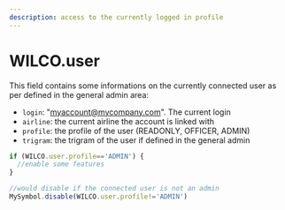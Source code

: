 ```yaml
---
description: access to the currently logged in profile
---
```


# WILCO.user

This field contains some informations on the currently connected user as per defined in the general admin area:

* `login`: "myaccount@mycompany.com". The current login
* `airline`: the current airline the account is linked with
* `profile`: the profile of the user \(READONLY, OFFICER, ADMIN\)
* `trigram`: the trigram of the user if defined in the general admin

```javascript
if (WILCO.user.profile=='ADMIN') {
  //enable some features
}
```

```javascript
//would disable if the connected user is not an admin
MySymbol.disable(WILCO.user.profile!='ADMIN')
```


